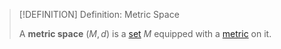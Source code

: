 >[!DEFINITION] Definition: Metric Space
>
>A **metric space** $(M, d)$ is a [set](../../../Set%20Theory/Set.md) $M$ equipped with a [metric](Metric.md) on it.
>
>